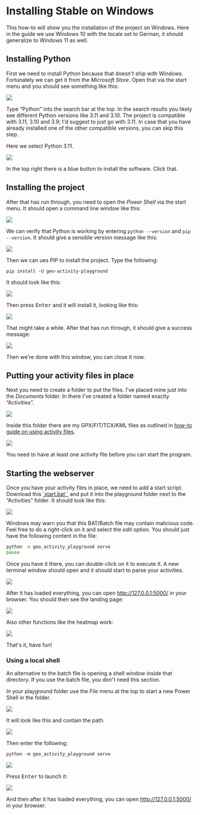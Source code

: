  
# Installing Stable on Windows

This how-to will show you the installation of the project on Windows. Here in the guide we use Windows 10 with the locale set to German, it should generalize to Windows 11 as well.

## Installing Python

First we need to install Python because that doesn't ship with Windows. Fortunately we can get it from the _Microsoft Store_. Open that via the start menu and you should see something like this:

![](windows-installation-01.png)

Type “Python” into the search bar at the top. In the search results you likely see different Python versions like 3.11 and 3.10. The project is compatible with 3.11, 3.10 and 3.9; I'd suggest to just go with 3.11. In case that you have already installed one of the other compatible versions, you can skip this step.

Here we select Python 3.11.

![](windows-installation-02.png)

In the top right there is a blue button to install the software. Click that.

## Installing the project

After that has run through, you need to open the _Power Shell_ via the start menu. It should open a command line window like this:

![](windows-installation-03.png)

We can verify that Python is working by entering `python --version` and `pip --version`. It should give a sensible version message like this:

![](windows-installation-04.png)

Then we can ues PIP to install the project. Type the following:

    pip install -U geo-activity-playground

It should look like this:

![](windows-installation-05.png)

Then press <kbd>Enter</kbd> and it will install it, looking like this:

![](windows-installation-06.png)

That might take a while. After that has run through, it should give a success message:

![](windows-installation-10.png)

Then we're done with this window, you can close it now.

## Putting your activity files in place

Next you need to create a folder to put the files. I've placed mine just into the _Documents_ folder. In there I've created a folder named exactly “Activities”.

![](windows-installation-07.png)

Inside this folder there are my GPX/FIT/TCX/KML files as outlined in [how-to guide on using activity files](using-activity-files.md).

![](windows-installation-08.png)

You need to have at least one activity file before you can start the program.

## Starting the webserver

Once you have your activity files in place, we need to add a start script. Download this [`start.bat``](start.bat) and put it into the playground folder next to the “Activities” folder. It should look like this:

![](windows-installation-14.png)

Windows may warn you that this BAT/Batch file may contain malicious code. Feel free to do a right-click on it and select the _edit_ option. You should just have the following content in the file:

```bat
python -m geo_activity_playground serve
pause
```

Once you have it there, you can double-click on it to execute it. A new terminal window should open and it should start to parse your activities.

![](windows-installation-15.png)

After it has loaded everything, you can open <http://127.0.0.1:5000/> in your browser. You should then see the landing page:

![](windows-installation-16.png)

Also other functions like the heatmap work:

![](windows-installation-17.png)

That's it, have fun!

### Using a local shell

An alternative to the batch file is opening a shell window inside that directory. If you use the batch file, you don't need this section.

In your playground folder use the _File_ menu at the top to start a new Power Shell in the folder.

![](windows-installation-09.png)

It will look like this and contain the path.

![](windows-installation-11.png)

Then enter the following:

    python -m geo_activity_playground serve

![](windows-installation-12.png)

Press <kbd>Enter</kbd> to launch it:

![](windows-installation-13.png)

And then after it has loaded everything, you can open <http://127.0.0.1:5000/> in your browser.